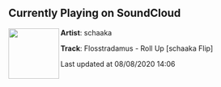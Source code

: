 ## Currently Playing on SoundCloud

[<img align="left" width="100" src="https://i1.sndcdn.com/artworks-ID6lq3iJrCUYfsxM-siyCUA-t50x50.jpg">](https://soundcloud.com/schaaka/flosstradamus-roll-up-schaaka-flip?in=particaartistgroup/sets/trap2)

**Artist**: schaaka 

**Track**: Flosstradamus - Roll Up [schaaka Flip]

Last updated at 08/08/2020 14:06
